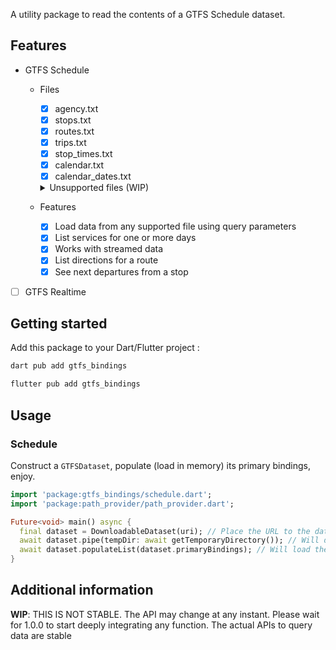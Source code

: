 A utility package to read the contents of a GTFS Schedule dataset.

## Features

- GTFS Schedule
  - Files
    - [x] agency.txt
    - [x] stops.txt
    - [x] routes.txt
    - [x] trips.txt
    - [x] stop_times.txt
    - [x] calendar.txt
    - [x] calendar_dates.txt
    <details>
      <summary>Unsupported files (WIP)</summary>
  
      - [ ] fare_attributes.txt
      - [ ] fare_rules.txt
      - [ ] timeframes.txt
      - [ ] fare_media.txt
      - [ ] fare_products.txt
      - [ ] fare_leg_rules.txt
      - [ ] fare_leg_join_rules.txt
      - [ ] areas.txt
      - [ ] stop_areas.txt
      - [ ] networks.txt
      - [ ] route_networks.txt
      - [ ] shapes.txt
      - [ ] frequencies.txt
      - [ ] transfers.txt
      - [ ] pathways.txt
      - [ ] levels.txt
      - [ ] location_groups.txt
      - [ ] location_group_stops.txt
      - [ ] locations.geojson
      - [ ] booking_rules.txt
      - [ ] translations.txt
      - [ ] feed_info.txt
      - [ ] attributions.txt
      </details>
  - Features
    - [x] Load data from any supported file using query parameters
    - [x] List services for one or more days
    - [x] Works with streamed data
    - [x] List directions for a route
    - [x] See next departures from a stop
- [ ] GTFS Realtime
  

## Getting started

Add this package to your Dart/Flutter project :
```bash
dart pub add gtfs_bindings
```
```bash
flutter pub add gtfs_bindings
```

## Usage

### Schedule

Construct a ``GTFSDataset``, populate (load in memory) its primary bindings, enjoy.

```dart
import 'package:gtfs_bindings/schedule.dart';
import 'package:path_provider/path_provider.dart';

Future<void> main() async {
  final dataset = DownloadableDataset(uri); // Place the URL to the dataset here.
  await dataset.pipe(tempDir: await getTemporaryDirectory()); // Will download and cache the dataset (do not fill tempDir while on Web).
  await dataset.populateList(dataset.primaryBindings); // Will load the main small files into memory for faster access.
}
```

## Additional information

**WIP**: THIS IS NOT STABLE. The API may change at any instant. Please wait for 1.0.0 to start deeply integrating any
function. The actual APIs to query data are stable 
